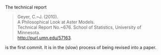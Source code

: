 The technical report

> Geyer, C.~J. (2010).  
> A Philosophical Look at Aster Models.  
> Technical Report No.~676.  School of Statistics, University of Minnesota.  
> http://purl.umn.edu/57163.  

is the first commit.  It is in the (slow) process of being revised into
a paper.
